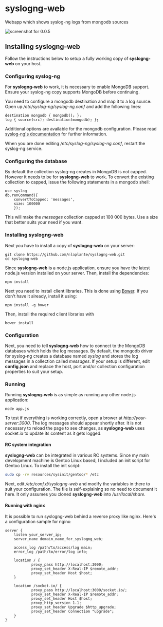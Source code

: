 # syslogng-web

Webapp which shows syslog-ng logs from mongodb sources

![screenshot for 0.0.5](https://raw.github.com/nlaplante/syslogng-web/master/resources/syslogng-web-0.0.5.png "Screenshot 0.0.5")

## Installing syslogng-web

Follow the instructions below to setup a fully working copy of **syslogng-web** on your host.

### Configuring syslog-ng

For **syslogng-web** to work, it is necessary to enable MongoDB support. Ensure your syslog-ng copy
supports MongoDB before continuing.

You need to configure a mongodb destination and map it to a log source. Open up */etc/syslog-ng/syslog-ng.conf* 
and add the following lines:

```
destination mongodb { mongodb(); };
log { source(src); destination(mongodb); };
```

Additional options are available for the mongodb configuration. Please read 
[syslog-ng's documentation](https://www.balabit.com/sites/default/files/documents/syslog-ng-ose-3.3-guides/en/syslog-ng-ose-v3.3-guide-admin-en/html/configuring_destinations_mongodb.html) 
for further information.

When you are done editing */etc/syslog-ng/syslog-ng.conf*, restart the syslog-ng service.

### Configuring the database

By default the collection syslog-ng creates in MongoDB is not capped. However it needs to be for **syslogng-web** to work. To
convert the existing collection to capped, issue the following statements in a mongodb shell:

```
use syslog
db.runCommand({
    convertToCapped: 'messages',
    size: 100000
    });
```

This will make the *messages* collection capped at 100 000 bytes. Use a size that better suits your need if you want.

### Installing syslogng-web

Next you have to install a copy of **syslogng-web** on your server:

```
git clone https://github.com/nlaplante/syslogng-web.git
cd syslogng-web
```

Since **syslogng-web** is a node.js application, ensure you have the latest node.js version installed on your server. Then,
install the dependencies:

```
npm install
```

Next you need to install client libraries. This is done using [Bower](https://github.com/bower/bower). 
If you don't have it already, install it using:

```
npm install -g bower
```

Then, install the required client libraries with

```
bower install
```

### Configuration

Next, you need to tell **syslogng-web** how to connect to the MongoDB databases which holds the log messages. 
By default, the mongodb driver for syslog-ng creates a database named *syslog* and stores the log messages
in a collection called *messages*. If your setup is different, edit **config.json** and replace the host, 
port and/or collection configuration properties to suit your setup.

### Running

Running **syslogng-web** is as simple as running any other node.js application:

```
node app.js
```

To test if everything is working correctly, open a brower at *http://your-server:3000*. The log messages should appear 
shortly after. It is not necessary to reload the page to see changes, as **syslogng-web** uses socket.io to update
its content as it gets logged.

#### RC system integration

**syslogng-web** can be integrated in various RC systems. Since my main development machine is Gentoo Linux based,
I included an init script for Gentoo Linux. To install the init script:

```bash
sudo cp -rv resources/sysinit/gentoo/* /etc
```

Next, edit */etc/conf.d/syslogng-web* and modify the variables in there to suit your configuration. The file is
self-explaining so no need to document it here. It only assumes you cloned **syslogng-web** into */usr/local/share*.

#### Running with nginx

It is possible to run syslogng-web behind a reverse proxy like nginx. Here's a configuration sample for nginx:

```
server {
    listen your_server_ip;
    server_name domain_name_for_syslogng_web;

    access_log /path/to/access/log main;
    error_log /path/to/error/log info;

    location / {
            proxy_pass http://localhost:3000;
            proxy_set_header X-Real-IP $remote_addr;
            proxy_set_header Host $host;
    }

    location /socket.io/ {
            proxy_pass http://localhost:3000/socket.io/;
            proxy_set_header X-Real-IP $remote_addr;
            proxy_set_header Host $host;
            proxy_http_version 1.1;
            proxy_set_header Upgrade $http_upgrade;
            proxy_set_header Connection "upgrade";
    }
}
```

